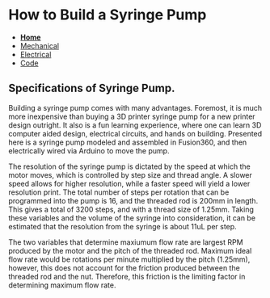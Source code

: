 # How to Build a Syringe Pump

- **[Home](/Syringe-Pump/index)** 
- [Mechanical](/Syringe-Pump/mechanical)
- [Electrical](/Syringe-Pump/electrical) 
- [Code](/Syringe-Pump/code) 



## Specifications of Syringe Pump.

Building a syringe pump comes with many advantages. Foremost, it is much more inexpensive than buying a 3D printer syringe pump for a new printer design outright. It also is a fun learning experience, where one can learn 3D computer aided design, electrical circuits, and hands on building. Presented here is a syringe pump modeled and assembled in Fusion360, and then electrically wired via Arduino to move the pump.

The resolution of the syringe pump is dictated by the speed at which the motor moves, which is controlled by step size and thread angle. A slower speed allows for higher resolution, while a faster speed will yield a lower resolution print. The total number of steps per rotation that can be programmed into the pump is 16, and the threaded rod is 200mm in length. This gives a total of 3200 steps, and with a thread size of 1.25mm. Taking these variables and the volume of the syringe into consideration, it can be estimated that the resolution from the syringe is about 11uL per step. 


The two variables that determine maxiumum flow rate are largest RPM produced by the motor and the pitch of the threaded rod. Maximum ideal flow rate would be rotations per minute multiplied by the pitch (1.25mm), however, this does not account for the friction produced between the threaded rod and the nut. Therefore, this friction is the limiting factor in determining maximum flow rate.


